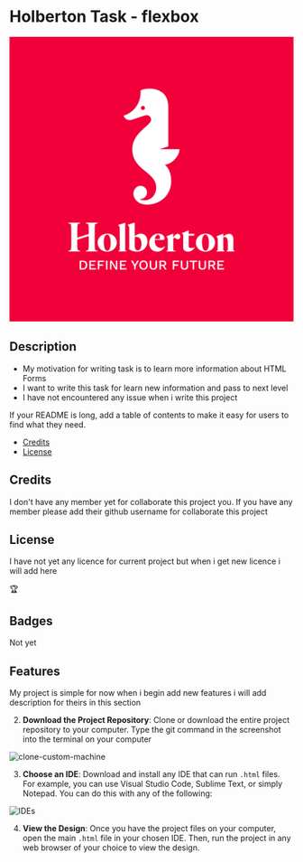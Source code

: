 
# Holberton Task - flexbox

![copy-repo-link](./flexbox/images/holberton_logo.jpg)
           

## Description

- My motivation for writing task is to learn more information about HTML Forms
- I want to write this task for learn new information and pass to next  level 
- I have not encountered  any issue when i write this project



If your README is long, add a table of contents to make it easy for users to find what they need.

- [Credits](#credits)
- [License](#license)



## Credits

I don't have any member yet for collaborate this project you. If you have any member please add their github username for collaborate this project 

## License
I have not yet any licence for current project but when i get new licence i will add here

🏆 

## Badges
Not yet 

## Features

My project is simple for now when i begin add new features i will add description for theirs in this section


2. **Download the Project Repository**: Clone or download the entire project repository to your computer. Type the git command in the screenshot into the terminal on your computer

![clone-custom-machine](html_advanced/assets/images/clone-custom-machine.png)

3. **Choose an IDE**: Download and install any IDE that can run `.html` files. For example, you can use Visual Studio Code, Sublime Text, or simply Notepad. You can do this with any of the following:

![IDEs](html_advanced/assets/images/IDEs.png)

4. **View the Design**: Once you have the project files on your computer, open the main `.html` file in your chosen IDE. Then, run the project in any web browser of your choice to view the design.